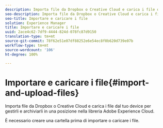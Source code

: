 ```yaml
---
description: Importa file da Dropbox o Creative Cloud e carica i file dal tuo device per gestirli e archiviarli in una posizione nella libreria Adobe Experience Cloud.
seo-description: Importa file da Dropbox o Creative Cloud e carica i file dal tuo device per gestirli e archiviarli in una posizione nella libreria Adobe Experience Cloud.
seo-title: Importare e caricare i file
solution: Experience Manager
title: Importare e caricare i file
uuid: 2ace4c62-7df9-4444-824d-078fc87d9150
translation-type: tm+mt
source-git-commit: 78f62e51e07df88252e6e54ec8f0b620d739e07b
workflow-type: tm+mt
source-wordcount: '106'
ht-degree: 100%

---
```



# Importare e caricare i file{#import-and-upload-files}

Importa file da Dropbox o Creative Cloud e carica i file dal tuo device per gestirli e archiviarli in una posizione nella libreria Adobe Experience Cloud.

È necessario creare una cartella prima di importare o caricare i file.

